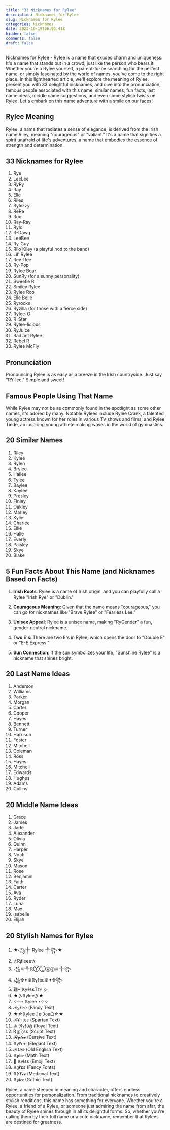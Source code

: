 ```yaml
---
title: "33 Nicknames for Rylee"
description: Nicknames for Rylee
slug: Nicknames for Rylee
categories: Nicknames
date: 2023-10-19T06:06:41Z
hidden: false
comments: false
draft: false
---
```


Nicknames for Rylee - Rylee is a name that exudes charm and uniqueness. It's a name that stands out in a crowd, just like the person who bears it. Whether you're a Rylee yourself, a parent-to-be searching for the perfect name, or simply fascinated by the world of names, you've come to the right place. In this lighthearted article, we'll explore the meaning of Rylee, present you with 33 delightful nicknames, and dive into the pronunciation, famous people associated with this name, similar names, fun facts, last name ideas, middle name suggestions, and even some stylish twists on Rylee. Let's embark on this name adventure with a smile on our faces!

## Rylee Meaning

Rylee, a name that radiates a sense of elegance, is derived from the Irish name Riley, meaning "courageous" or "valiant." It's a name that signifies a spirit unafraid of life's adventures, a name that embodies the essence of strength and determination.

## 33 Nicknames for Rylee

1. Rye
2. LeeLee
3. RyRy
4. Ray
5. Elle
6. Riles
7. Rylezzy
8. ReRe
9. Roo
10. Ray-Ray
11. Rylo
12. R-Dawg
13. LeeBee
14. Ry-Guy
15. Rilo Kiley (a playful nod to the band)
16. Lil' Rylee
17. Ree-Ree
18. Ry-Pop
19. Rylee Bear
20. SunRy (for a sunny personality)
21. Sweetie R
22. Smiley Rylee
23. Rylee Roo
24. Elle Belle
25. Ryrocks
26. Ryzilla (for those with a fierce side)
27. Rylee-O
28. R-Star
29. Rylee-licious
30. RyJuice
31. Radiant Rylee
32. Rebel R
33. Rylee McFly

## Pronunciation

Pronouncing Rylee is as easy as a breeze in the Irish countryside. Just say "RY-lee." Simple and sweet!

## Famous People Using That Name

While Rylee may not be as commonly found in the spotlight as some other names, it's adored by many. Notable Rylees include Rylee Crank, a talented young actress known for her roles in various TV shows and films, and Rylee Tiede, an inspiring young athlete making waves in the world of gymnastics.

## 20 Similar Names

1. Riley
2. Kylee
3. Rylen
4. Brylee
5. Hailee
6. Tylee
7. Baylee
8. Kaylee
9. Presley
10. Finley
11. Oakley
12. Marley
13. Kylie
14. Charlee
15. Ellie
16. Halle
17. Everly
18. Paisley
19. Skye
20. Blake

## 5 Fun Facts About This Name (and Nicknames Based on Facts)

1. **Irish Roots**: Rylee is a name of Irish origin, and you can playfully call a Rylee "Irish Rye" or "Dublin."

2. **Courageous Meaning**: Given that the name means "courageous," you can go for nicknames like "Brave Rylee" or "Fearless Lee."

3. **Unisex Appeal**: Rylee is a unisex name, making "RyGender" a fun, gender-neutral nickname.

4. **Two E's**: There are two E's in Rylee, which opens the door to "Double E" or "E-E Express."

5. **Sun Connection**: If the sun symbolizes your life, "Sunshine Rylee" is a nickname that shines bright.

## 20 Last Name Ideas

1. Anderson
2. Williams
3. Parker
4. Morgan
5. Carter
6. Cooper
7. Hayes
8. Bennett
9. Turner
10. Harrison
11. Foster
12. Mitchell
13. Coleman
14. Ross
15. Hayes
16. Mitchell
17. Edwards
18. Hughes
19. Adams
20. Collins

## 20 Middle Name Ideas

1. Grace
2. James
3. Jade
4. Alexander
5. Olivia
6. Quinn
7. Harper
8. Noah
9. Skye
10. Mason
11. Rose
12. Benjamin
13. Faith
14. Carter
15. Ava
16. Ryder
17. Luna
18. Max
19. Isabelle
20. Elijah

## 20 Stylish Names for Rylee

1. ★꧁༒ Rylee ༒꧂★
2. ✰Rⱥleeຮ✰
3. ꧁☠︎༒ℝⓎⓁⓔⓔ☠︎༒꧂
4. ꧁✤✦♛ℝүℓєє♛✦✤꧂
5. 難•|ℝуℓєєTᴢʏ シ︎
6. ★彡ℝylee彡★
7. ✧⊹⋆ ℝylee ⋆⊹✧
8. ℛყℓ℮℮ (Fancy Text)
9. ★☆ℝylee ℑຮ ℑ൦ຮᗝ☆★
10. ℛ¥⒧εε (Spartan Text)
11. ♔ ℜץℓ૪ტ (Royal Text)
12. Ʀყⓛεε (Script Text)
13. 𝓡𝔂𝓵𝓮𝓮 (Cursive Text)
14. ℝүℓ℮℮ (Elegant Text)
15. ℛ𐌆ꪮꪮ (Old English Text)
16. ℝ𝔂𝕝𝔢𝔢 (Math Text)
17. 🌟 ℝүlεε (Emoji Text)
18. ℝყℓɛɛ (Fancy Fonts)
19. ℝᎽℓℯℯ (Medieval Text)
20. ℝ𝓎𝒍𝑒𝑒 (Gothic Text)

Rylee, a name steeped in meaning and character, offers endless opportunities for personalization. From traditional nicknames to creatively stylish renditions, this name has something for everyone. Whether you're a Rylee, a friend of a Rylee, or someone just admiring the name from afar, the beauty of Rylee shines through in all its delightful forms. So, whether you're calling them by their full name or a cute nickname, remember that Rylees are destined for greatness.